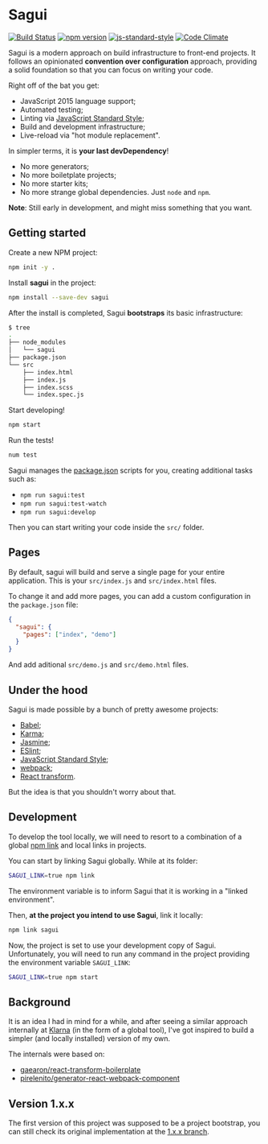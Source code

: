 # Sagui

[![Build Status](https://travis-ci.org/pirelenito/sagui.svg)](https://travis-ci.org/pirelenito/sagui)
[![npm version](https://badge.fury.io/js/sagui.svg)](https://badge.fury.io/js/sagui)
[![js-standard-style](https://img.shields.io/badge/code%20style-standard-brightgreen.svg?style=flat)](https://github.com/feross/standard)
[![Code Climate](https://codeclimate.com/github/pirelenito/sagui/badges/gpa.svg)](https://codeclimate.com/github/pirelenito/sagui)

Sagui is a modern approach on build infrastructure to front-end projects. It follows an opinionated **convention over configuration** approach, providing a solid foundation so that you can focus on writing your code.

Right off of the bat you get:

- JavaScript 2015 language support;
- Automated testing;
- Linting via [JavaScript Standard Style](http://standardjs.com/);
- Build and development infrastructure;
- Live-reload via "hot module replacement".

In simpler terms, it is **your last devDependency**!

- No more generators;
- No more boiletplate projects;
- No more starter kits;
- No more strange global dependencies. Just `node` and `npm`.

**Note**: Still early in development, and might miss something that you want.

## Getting started

Create a new NPM project:

```bash
npm init -y .
```

Install **sagui** in the project:

```bash
npm install --save-dev sagui
```

After the install is completed, Sagui **bootstraps** its basic infrastructure:

```bash
$ tree
.
├── node_modules
│   └── sagui
├── package.json
└── src
    ├── index.html
    ├── index.js
    ├── index.scss
    └── index.spec.js
```

Start developing!

```bash
npm start
```

Run the tests!

```bash
num test
```

Sagui manages the [package.json](https://docs.npmjs.com/files/package.json) scripts for you, creating additional tasks such as:

- `npm run sagui:test`
- `npm run sagui:test-watch`
- `npm run sagui:develop`

Then you can start writing your code inside the `src/` folder.

## Pages

By default, sagui will build and serve a single page for your entire application. This is your `src/index.js` and `src/index.html` files.

To change it and add more pages, you can add a custom configuration in the `package.json` file:

```json
{
  "sagui": {
    "pages": ["index", "demo"]
  }
}
```

And add aditional `src/demo.js` and `src/demo.html` files.

## Under the hood

Sagui is made possible by a bunch of pretty awesome projects:

- [Babel](http://babeljs.io/);
- [Karma](http://karma-runner.github.io/);
- [Jasmine](http://jasmine.github.io/);
- [ESlint](http://eslint.org/);
- [JavaScript Standard Style](http://standardjs.com/);
- [webpack](http://webpack.github.io/);
- [React transform](https://github.com/gaearon/react-transform).

But the idea is that you shouldn't worry about that.

## Development

To develop the tool locally, we will need to resort to a combination of a global [npm link](https://docs.npmjs.com/cli/link) and local links in projects.

You can start by linking Sagui globally. While at its folder:

```bash
SAGUI_LINK=true npm link
```

The environment variable is to inform Sagui that it is working in a "linked environment".

Then, **at the project you intend to use Sagui**, link it locally:

```bash
npm link sagui
```

Now, the project is set to use your development copy of Sagui. Unfortunately, you will need to run any command in the project providing the environment variable `SAGUI_LINK`:

```bash
SAGUI_LINK=true npm start
```

## Background

It is an idea I had in mind for a while, and after seeing a similar approach internally at [Klarna](https://github.com/klarna) (in the form of a global tool), I've got inspired to build a simpler (and locally installed) version of my own.

The internals were based on:

- [gaearon/react-transform-boilerplate](https://github.com/gaearon/react-transform-boilerplate)
- [pirelenito/generator-react-webpack-component](https://github.com/pirelenito/generator-react-webpack-component)

## Version 1.x.x

The first version of this project was supposed to be a project bootstrap, you can still check its original implementation at the [1.x.x branch](https://github.com/pirelenito/sagui/tree/1.x.x).
